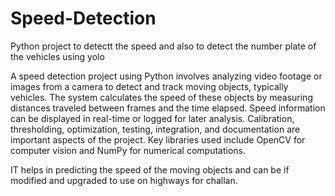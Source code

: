 # Speed-Detection
 Python project to detectt the speed and also to detect the number plate of the vehicles using yolo

 A speed detection project using Python involves analyzing video footage or images from a camera to detect and track moving objects, typically vehicles. The system calculates the speed of these objects by measuring distances traveled between frames and the time elapsed. Speed information can be displayed in real-time or logged for later analysis. Calibration, thresholding, optimization, testing, integration, and documentation are important aspects of the project. Key libraries used include OpenCV for computer vision and NumPy for numerical computations.

 IT helps in predicting the speed of the moving objects and can be if modified and upgraded to use on highways for challan.

